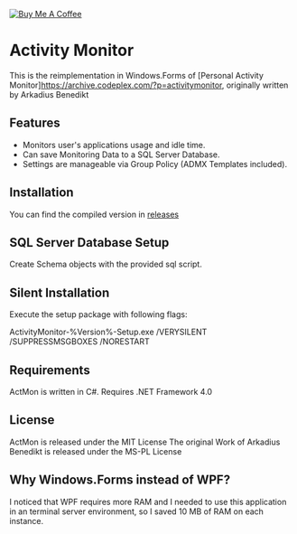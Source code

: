 ﻿[![Buy Me A Coffee](https://www.buymeacoffee.com/assets/img/custom_images/orange_img.png)](https://www.buymeacoffee.com/rbicelli)
 
# Activity Monitor

This is the reimplementation in Windows.Forms of [Personal Activity Monitor]https://archive.codeplex.com/?p=activitymonitor, originally written by Arkadius Benedikt

## Features

- Monitors user's applications usage and idle time.
- Can save Monitoring Data to a SQL Server Database.
- Settings are manageable via Group Policy (ADMX Templates included).

## Installation

You can find the compiled version in [releases](https://github.com/rbicelli/ActMon/releases)

## SQL Server Database Setup

Create Schema objects with the provided sql script.

## Silent Installation

Execute the setup package with following flags:

ActivityMonitor-%Version%-Setup.exe /VERYSILENT /SUPPRESSMSGBOXES /NORESTART

## Requirements

ActMon is written in C#.
Requires .NET Framework 4.0

## License

ActMon is released under the MIT License
The original Work of Arkadius Benedikt is released under the MS-PL License

## Why Windows.Forms instead of WPF?

I noticed that WPF requires more RAM and I needed to use this application in an terminal server environment, so I saved 10 MB of RAM on each instance.